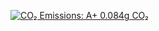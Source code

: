[![CO₂ Emissions: A+ 0.084g CO₂](https%3A%2F%2Fimg.shields.io%2Fbadge%2FCO%25E2%2582%2582%2520Emissions%253A%2520A%252B-0.084g%2520CO%25E2%2582%2582-brightgreen)](https://digitalbeacon.co/report/headless-horse/public)